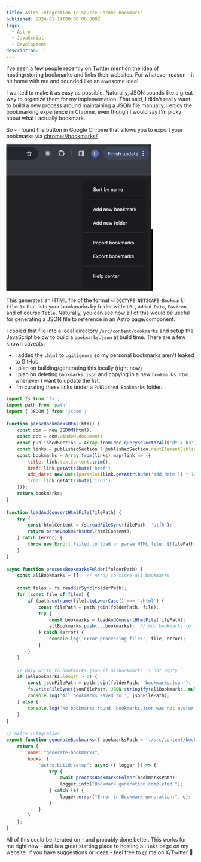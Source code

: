 ```yaml
---
title: Astro Integration to Source Chrome Bookmarks
published: 2024-01-14T00:00:00.000Z
tags:
  - Astro
  - JavaScript
  - Development
description: ''
---
```


I've seen a few people recently on Twitter mention the idea of hosting/storing bookmarks and links their websites. For whatever reason - it hit home with me and sounded like an awesome idea!

I wanted to make it as easy as possible. Naturally, JSON sounds like a great way to organize them for my implementation. That said, I didn't really want to build a new process around maintaining a JSON file manually. I enjoy the bookmarking experience in Chrome, even though I would say I'm picky about what I actually bookmark.

So - I found the button in Google Chrome that allows you to export your bookmarks via [chrome://bookmarks/](chrome://bookmarks/)

![chrome://bookmarks/](../../assets/images/Chrome-Bookmarks.png)

This generates an HTML file of the format `<!DOCTYPE NETSCAPE-Bookmark-file-1>` that lists your bookmarks by folder with: `URL`, `Added Date`, `Favicon`, and of course `Title`. Naturally, you can see how all of this would be useful for generating a JSON file to reference in an Astro page/component.

I copied that file into a local directory `/src/content/bookmarks` and setup the JavaScript below to build a `bookmarks.json` at build time. There are a few known caveats:

- I added the `.html` to `.gitignore` so my personal bookmarks aren't leaked to GitHub
- I plan on building/generating this locally (right now)
- I plan on deleting `bookmarks.json` and copying in a new `bookmarks.html` whenever I want to update the list.
- I'm curating these links under a `Published Bookmarks` folder.

```js
import fs from 'fs';
import path from 'path';
import { JSDOM } from 'jsdom';

function parseBookmarksHtml(html) {
    const dom = new JSDOM(html);
    const doc = dom.window.document;
    const publishedSection = Array.from(doc.querySelectorAll('dt > h3')).find(h3 => h3.textContent.includes('Published Bookmarks'));
    const links = publishedSection ? publishedSection.nextElementSibling.querySelectorAll('a') : [];
    const bookmarks = Array.from(links).map(link => ({
        title: link.textContent.trim(),
        href: link.getAttribute('href'),
        add_date: new Date(parseInt(link.getAttribute('add_date')) * 1000).toISOString(),
        icon: link.getAttribute('icon')
    }));
    return bookmarks;
}

function loadAndConvertHtmlFile(filePath) {
    try {
        const htmlContent = fs.readFileSync(filePath, 'utf8');
        return parseBookmarksHtml(htmlContent);
    } catch (error) {
        throw new Error(`Failed to load or parse HTML file: ${filePath}`);
    }
}

async function processBookmarksFolder(folderPath) {
    const allBookmarks = [];  // Array to store all bookmarks

    const files = fs.readdirSync(folderPath);
    for (const file of files) {
        if (path.extname(file).toLowerCase() === '.html') {
            const filePath = path.join(folderPath, file);
            try {
                const bookmarks = loadAndConvertHtmlFile(filePath);
                allBookmarks.push(...bookmarks);  // Add bookmarks to the array
            } catch (error) {
                console.log('Error processing file:', file, error);
            }
        }
    }

    // Only write to bookmarks.json if allBookmarks is not empty
    if (allBookmarks.length > 0) {
        const jsonFilePath = path.join(folderPath, 'bookmarks.json');
        fs.writeFileSync(jsonFilePath, JSON.stringify(allBookmarks, null, 2));
        console.log('All bookmarks saved to:', jsonFilePath);
    } else {
        console.log('No bookmarks found. bookmarks.json was not overwritten.');
    }
}

// Astro integration
export function generateBookmarks({ bookmarksPath = './src/content/bookmarks' }) {
    return {
        name: "generate-bookmarks",
        hooks: {
            "astro:build:setup": async ({ logger }) => {
                try {
                    await processBookmarksFolder(bookmarksPath);
                    logger.info("Bookmark generation completed.");
                } catch (e) {
                    logger.error("Error in Bookmark generation:", e);
                }
            }
        }
    };
}
```

All of this could be iterated on - and probably done better. This works for me right now - and is a great starting place to hosting a `Links` page on my website. If you have suggestions or ideas - feel free to @ me on X/Twitter 🙂